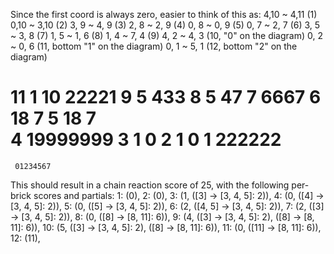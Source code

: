Since the first coord is always zero, easier to think of this as:
4,10 ~ 4,11     (1)
0,10 ~ 3,10     (2)
3, 9 ~ 4, 9     (3)
2, 8 ~ 2, 9     (4)
0, 8 ~ 0, 9     (5)
0, 7 ~ 2, 7     (6)
3, 5 ~ 3, 8     (7)
1, 5 ~ 1, 6     (8)
1, 4 ~ 7, 4     (9)
4, 2 ~ 4, 3     (10, "0" on the diagram)
0, 2 ~ 0, 6     (11, bottom "1" on the diagram)
0, 1 ~ 5, 1     (12, bottom "2" on the diagram)

11       1
10   22221
 9   5 433
 8   5 47
 7   6667
 6   18 7
 5   18 7  
 4   19999999
 3   1   0
 2   1   0
 1   222222
==============
     01234567

This should result in a chain reaction score of 25, with the following per-brick scores and partials:
    1: (0),
    2: (0),
    3: (1, ([3] -> [3, 4, 5]: 2)),
    4: (0, ([4] -> [3, 4, 5]: 2)),
    5: (0, ([5] -> [3, 4, 5]: 2)),
    6: (2, ([4, 5] -> [3, 4, 5]: 2)),
    7: (2, ([3] -> [3, 4, 5]: 2)),
    8: (0, ([8] -> [8, 11]: 6)),
    9: (4, ([3] -> [3, 4, 5]: 2), ([8] -> [8, 11]: 6)),
    10: (5, ([3] -> [3, 4, 5]: 2), ([8] -> [8, 11]: 6)),
    11: (0, ([11] -> [8, 11]: 6)),
    12: (11),
